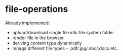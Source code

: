 # file-operations
Already implemented:
- upload/download single file into file system folder
- render file in the browser
- deriving content type dynamically
- mnaga different file types - .pdf/.jpg/.doc/.docx etc.
